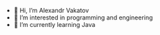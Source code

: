 - 👋 Hi, I’m Alexandr Vakatov
- 👀 I’m interested in programming and engineering
- 🌱 I’m currently learning Java



<!---
alexandr-vakatov/alexandr-vakatov is a ✨ special ✨ repository because its `README.md` (this file) appears on your GitHub profile.
You can click the Preview link to take a look at your changes.
--->
